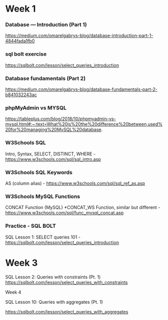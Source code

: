 # Week 1

### Database — Introduction (Part 1)
https://medium.com/omarelgabrys-blog/database-introduction-part-1-4844fada1fb0

### sql bolt exercise
https://sqlbolt.com/lesson/select_queries_introduction

### Database fundamentals (Part 2)
https://medium.com/omarelgabrys-blog/database-fundamentals-part-2-b841032243ac

### phpMyAdmin vs MYSQL
https://tableplus.com/blog/2018/10/phpmyadmin-vs-mysql.html#:~:text=What%20is%20the%20difference%20between,used%20for%20managing%20MySQL%20database.

### W3Schools SQL
Intro, Syntax, SELECT, DISTINCT, WHERE - https://www.w3schools.com/sql/sql_intro.asp

### W3Schools SQL Keywords
AS (column alias) - https://www.w3schools.com/sql/sql_ref_as.asp

### W3Schools MySQL Functions
CONCAT Function (MySQL)
	*CONCAT_WS Function, similar but different - https://www.w3schools.com/sql/func_mysql_concat.asp

### Practice - SQL BOLT
SQL Lesson 1: SELECT queries 101 - https://sqlbolt.com/lesson/select_queries_introduction


# Week 3

SQL Lesson 2: Queries with constraints (Pt. 1)
https://sqlbolt.com/lesson/select_queries_with_constraints

Week 4

SQL Lesson 10: Queries with aggregates (Pt. 1)

https://sqlbolt.com/lesson/select_queries_with_aggregates